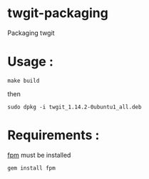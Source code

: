 twgit-packaging
===============

Packaging twgit

# Usage :

```
make build
```

then 

```
sudo dpkg -i twgit_1.14.2-0ubuntu1_all.deb
```

# Requirements :

[fpm](https://github.com/jordansissel/fpm) must be installed

```
gem install fpm
```

